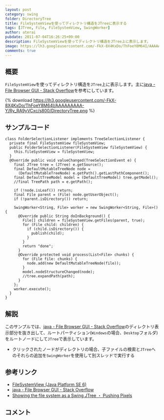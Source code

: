 ```yaml
---
layout: post
category: swing
folder: DirectoryTree
title: FileSystemViewを使ってディレクトリ構造をJTreeに表示する
tags: [JTree, File, FileSystemView, SwingWorker]
author: aterai
pubdate: 2011-07-04T16:26:25+09:00
description: FileSystemViewを使ってディレクトリ構造をJTree上に表示します。
image: https://lh3.googleusercontent.com/-FkX-8X4KxDo/ThFoeY8M64I/AAAAAAAAA-Y/Ry_RA9yVCxc/s800/DirectoryTree.png
comments: true
---
```

## 概要
`FileSystemView`を使ってディレクトリ構造を`JTree`上に表示します。主に[java - File Browser GUI - Stack Overflow](http://stackoverflow.com/questions/6182110/file-browser-gui)を参考にしています。

{% download https://lh3.googleusercontent.com/-FkX-8X4KxDo/ThFoeY8M64I/AAAAAAAAA-Y/Ry_RA9yVCxc/s800/DirectoryTree.png %}

## サンプルコード
<pre class="prettyprint"><code>class FolderSelectionListener implements TreeSelectionListener {
  private final FileSystemView fileSystemView;
  public FolderSelectionListener(FileSystemView fileSystemView) {
    this.fileSystemView = fileSystemView;
  }
  @Override public void valueChanged(TreeSelectionEvent e) {
    final JTree tree = (JTree) e.getSource();
    final DefaultMutableTreeNode node =
      (DefaultMutableTreeNode) e.getPath().getLastPathComponent();
    final DefaultTreeModel model = (DefaultTreeModel) tree.getModel();
    //final TreePath path = e.getPath();

    if (!node.isLeaf()) return;
    final File parent = (File) node.getUserObject();
    if (!parent.isDirectory()) return;

    SwingWorker&lt;String, File&gt; worker = new SwingWorker&lt;String, File&gt;() {
      @Override public String doInBackground() {
        File[] children = fileSystemView.getFiles(parent, true);
        for (File child: children) {
          if (child.isDirectory()) {
            publish(child);
          }
        }
        return "done";
      }
      @Override protected void process(List&lt;File&gt; chunks) {
        for (File file: chunks) {
          node.add(new DefaultMutableTreeNode(file));
        }
        model.nodeStructureChanged(node);
        //tree.expandPath(path);
      }
    };
    worker.execute();
  }
}
</code></pre>

## 解説
このサンプルでは、[java - File Browser GUI - Stack Overflow](http://stackoverflow.com/questions/6182110/file-browser-gui)のディレクトリ表示部分を抜き出して、ルートパーティション(`Windows`の場合、`Desktop`フォルダ)をルートノードにして`JTree`で表示しています。

- クリックされたノードがディレクトリの場合、子ファイルの検索と`JTree`へのそれらの追加を`SwingWorker`を使用して別スレッドで実行する

<!-- dummy comment line for breaking list -->

## 参考リンク
- [FileSystemView (Java Platform SE 6)](http://docs.oracle.com/javase/jp/6/api/javax/swing/filechooser/FileSystemView.html)
- [java - File Browser GUI - Stack Overflow](http://stackoverflow.com/questions/6182110/file-browser-gui)
- [Showing the file system as a Swing JTree ・ Pushing Pixels](http://www.pushing-pixels.org/2007/07/22/showing-the-file-system-as-a-swing-jtree.html)

<!-- dummy comment line for breaking list -->

## コメント
